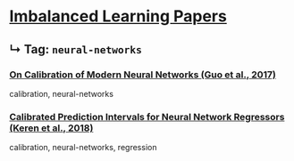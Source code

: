 # [Imbalanced Learning Papers](../README.md)
## ↳ Tag: `neural-networks`

### [On Calibration of Modern Neural Networks (Guo et al., 2017)](guo2017calibration.md)

calibration, neural-networks

### [Calibrated Prediction Intervals for Neural Network Regressors (Keren et al., 2018)](keren2018calibrated.md)

calibration, neural-networks, regression